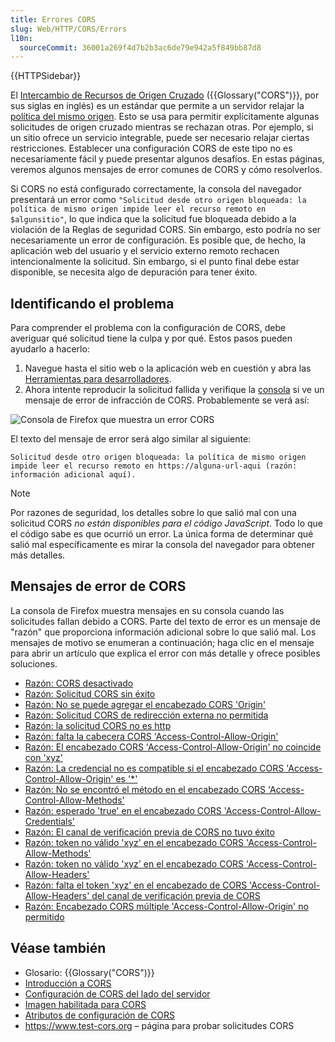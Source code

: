 ```yaml
---
title: Errores CORS
slug: Web/HTTP/CORS/Errors
l10n:
  sourceCommit: 36001a269f4d7b2b3ac6de79e942a5f849bb87d8
---
```


{{HTTPSidebar}}

El [Intercambio de Recursos de Origen Cruzado](/es/docs/Web/HTTP/CORS) ({{Glossary("CORS")}}, por sus siglas en inglés) es un estándar que permite a un servidor relajar la [política del mismo origen](/es/docs/Web/Security/Same-origin_policy). Esto se usa para permitir explícitamente algunas solicitudes de origen cruzado mientras se rechazan otras. Por ejemplo, si un sitio ofrece un servicio integrable, puede ser necesario relajar ciertas restricciones. Establecer una configuración CORS de este tipo no es necesariamente fácil y puede presentar algunos desafíos. En estas páginas, veremos algunos mensajes de error comunes de CORS y cómo resolverlos.

Si CORS no está configurado correctamente, la consola del navegador presentará un error como `"Solicitud desde otro origen bloqueada: la política de mismo origen impide leer el recurso remoto en $algunsitio"`, lo que indica que la solicitud fue bloqueada debido a la violación de la Reglas de seguridad CORS. Sin embargo, esto podría no ser necesariamente un error de configuración. Es posible que, de hecho, la aplicación web del usuario y el servicio externo remoto rechacen intencionalmente la solicitud. Sin embargo, si el punto final debe estar disponible, se necesita algo de depuración para tener éxito.

## Identificando el problema

Para comprender el problema con la configuración de CORS, debe averiguar qué solicitud tiene la culpa y por qué. Estos pasos pueden ayudarlo a hacerlo:

1. Navegue hasta el sitio web o la aplicación web en cuestión y abra las [Herramientas para desarrolladores](https://firefox-source-docs.mozilla.org/devtools-user/index.html).
2. Ahora intente reproducir la solicitud fallida y verifique la [consola](https://firefox-source-docs.mozilla.org/devtools-user/web_console/index.html) si ve un mensaje de error de infracción de CORS. Probablemente se verá así:

![Consola de Firefox que muestra un error CORS](cors-error2.png)

El texto del mensaje de error será algo similar al siguiente:

```
Solicitud desde otro origen bloqueada: la política de mismo origen
impide leer el recurso remoto en https://alguna-url-aqui (razón:
información adicional aquí).
```

> [!NOTE]
> Por razones de seguridad, los detalles sobre lo que salió mal con una solicitud CORS _no están disponibles para el código JavaScript_. Todo lo que el código sabe es que ocurrió un error. La única forma de determinar qué salió mal específicamente es mirar la consola del navegador para obtener más detalles.

## Mensajes de error de CORS

La consola de Firefox muestra mensajes en su consola cuando las solicitudes fallan debido a CORS. Parte del texto de error es un mensaje de "razón" que proporciona información adicional sobre lo que salió mal. Los mensajes de motivo se enumeran a continuación; haga clic en el mensaje para abrir un artículo que explica el error con más detalle y ofrece posibles soluciones.

- [Razón: CORS desactivado](/es/docs/Web/HTTP/CORS/Errors/CORSDisabled)
- [Razón: Solicitud CORS sin éxito](/es/docs/Web/HTTP/CORS/Errors/CORSDidNotSucceed)
- [Razón: No se puede agregar el encabezado CORS 'Origin'](/es/docs/Web/HTTP/CORS/Errors/CORSOriginHeaderNotAdded)
- [Razón: Solicitud CORS de redirección externa no permitida](/es/docs/Web/HTTP/CORS/Errors/CORSExternalRedirectNotAllowed)
- [Razón: la solicitud CORS no es http](/es/docs/Web/HTTP/CORS/Errors/CORSRequestNotHttp)
- [Razón: falta la cabecera CORS 'Access-Control-Allow-Origin'](/es/docs/Web/HTTP/CORS/Errors/CORSMissingAllowOrigin)
- [Razón: El encabezado CORS 'Access-Control-Allow-Origin' no coincide con 'xyz'](/es/docs/Web/HTTP/CORS/Errors/CORSAllowOriginNotMatchingOrigin)
- [Razón: La credencial no es compatible si el encabezado CORS 'Access-Control-Allow-Origin' es '\*'](/es/docs/Web/HTTP/CORS/Errors/CORSNotSupportingCredentials)
- [Razón: No se encontró el método en el encabezado CORS 'Access-Control-Allow-Methods'](/es/docs/Web/HTTP/CORS/Errors/CORSMethodNotFound)
- [Razón: esperado 'true' en el encabezado CORS 'Access-Control-Allow-Credentials'](/es/docs/Web/HTTP/CORS/Errors/CORSMIssingAllowCredentials)
- [Razón: El canal de verificación previa de CORS no tuvo éxito](/es/docs/Web/HTTP/CORS/Errors/CORSPreflightDidNotSucceed)
- [Razón: token no válido 'xyz' en el encabezado CORS 'Access-Control-Allow-Methods'](/es/docs/Web/HTTP/CORS/Errors/CORSInvalidAllowMethod)
- [Razón: token no válido 'xyz' en el encabezado CORS 'Access-Control-Allow-Headers'](/es/docs/Web/HTTP/CORS/Errors/CORSInvalidAllowHeader)
- [Razón: falta el token 'xyz' en el encabezado de CORS 'Access-Control-Allow-Headers' del canal de verificación previa de CORS](/es/docs/Web/HTTP/CORS/Errors/CORSMissingAllowHeaderFromPreflight)
- [Razón: Encabezado CORS múltiple 'Access-Control-Allow-Origin' no permitido](/es/docs/Web/HTTP/CORS/Errors/CORSMultipleAllowOriginNotAllowed)

## Véase también

- Glosario: {{Glossary("CORS")}}
- [Introducción a CORS](/es/docs/Web/HTTP/CORS)
- [Configuración de CORS del lado del servidor](/es/docs/Web/HTTP/CORS)
- [Imagen habilitada para CORS](/es/docs/Web/HTML/CORS_enabled_image)
- [Atributos de configuración de CORS](/es/docs/Web/HTML/Attributes/crossorigin)
- <https://www.test-cors.org> – página para probar solicitudes CORS

